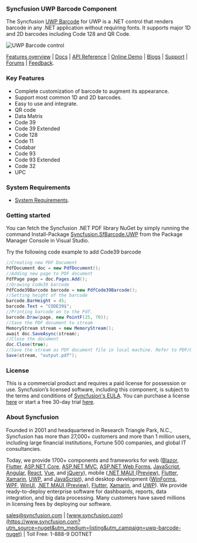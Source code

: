 ### Syncfusion UWP Barcode Component
The Syncfusion [UWP Barcode](https://www.syncfusion.com/uwp-ui-controls/barcode?utm_source=nuget&utm_medium=listing&utm_campaign=uwp-barcode-nuget) for UWP is a .NET control that renders barcode in any .NET application without requiring fonts. It supports major 1D and 2D barcodes including Code 128 and QR Code.

![UWP Barcode control](https://cdn.syncfusion.com/nuget-readme/uwp/uwp-barcode-generator.png)

[Features overview](https://www.syncfusion.com/uwp-ui-controls/barcode?utm_source=nuget&utm_medium=listing&utm_campaign=uwp-barcode-nuget) | [Docs](https://help.syncfusion.com/file-formats/pdf/working-with-barcode?utm_source=nuget&utm_medium=listing&utm_campaign=uwp-barcode-nuget) | [API Reference](https://help.syncfusion.com/cr/file-formats/Syncfusion.Pdf.Barcode.html?utm_source=nuget&utm_medium=listing&utm_campaign=uwp-barcode-nuget) | [Online Demo](https://ej2.syncfusion.com/demos/?utm_source=nuget&utm_medium=listing&utm_campaign=uwp-barcode-nuget#/bootstrap5/barcode/ean8.html) | [Blogs](https://www.syncfusion.com/blogs/?s=barcode?utm_source=nuget&utm_medium=listing&utm_campaign=uwp-barcode-nuget) | [Support](https://www.syncfusion.com/support/directtrac/incidents/newincident?utm_source=nuget&utm_medium=listing&utm_campaign=uwp-barcode-nuget) | [Forums](https://www.syncfusion.com/forums?utm_source=nuget&utm_medium=listing&utm_campaign=uwp-barcode-nuget) | [Feedback](https://www.syncfusion.com/feedback/pdf?utm_source=nuget&utm_medium=listing&utm_campaign=uwp-barcode-nuget).

### Key Features

* Complete customization of barcode to augment its appearance.
* Support most common 1D and 2D barcodes.
* Easy to use and integrate.
* QR code
* Data Matrix
* Code 39
* Code 39 Extended
* Code 128
* Code 11
* Codabar
* Code 93
* Code 93 Extended
* Code 32
* UPC

### System Requirements

* [System Requirements](https://help.syncfusion.com/file-formats/installation-and-upgrade/system-requirements?utm_source=nuget&utm_medium=listing&utm_campaign=uwp-barcode-nuget).

### Getting started

You can fetch the Syncfusion .NET PDF library NuGet by simply running the command Install-Package [Syncfusion.SfBarcode.UWP](https://www.nuget.org/packages/Syncfusion.SfBarcode.UWP/?utm_source=nuget&utm_medium=listing&utm_campaign=uwp-barcode-nuget) from the Package Manager Console in Visual Studio.

Try the following code example to add Code39 barcode

```csharp
//Creating new PDF Document
PdfDocument doc = new PdfDocument();
//Adding new page to PDF document
PdfPage page = doc.Pages.Add();
//Drawing Code39 barcode 
PdfCode39Barcode barcode = new PdfCode39Barcode();
//Setting height of the barcode 
barcode.BarHeight = 45;
barcode.Text = "CODE39$";
//Printing barcode on to the Pdf. 
barcode.Draw(page, new PointF(25, 70));
//Save the PDF document to stream
MemoryStream stream = new MemoryStream();
await doc.SaveAsync(stream);
//Close the document
doc.Close(true);                                                                   
//Save the stream as PDF document file in local machine. Refer to PDF/UWP section for respected code samples
Save(stream, "output.pdf");
```

### License

This is a commercial product and requires a paid license for possession or use. Syncfusion’s licensed software, including this component, is subject to the terms and conditions of [Syncfusion's EULA](https://www.syncfusion.com/eula/es/?utm_source=nuget&utm_medium=listing&utm_campaign=uwp-barcode-nuget). You can purchase a license [here](https://www.syncfusion.com/sales/products?utm_source=nuget&utm_medium=listing&utm_campaign=uwp-barcode-nuget) or start a free 30-day trial [here](https://www.syncfusion.com/account/manage-trials/start-trials?utm_source=nuget&utm_medium=listing&utm_campaign=uwp-barcode-nuget).

### About Syncfusion

Founded in 2001 and headquartered in Research Triangle Park, N.C., Syncfusion has more than 27,000+ customers and more than 1 million users, including large financial institutions, Fortune 500 companies, and global IT consultancies.
 
Today, we provide 1700+ components and frameworks for web ([Blazor](https://www.syncfusion.com/blazor-components?utm_source=nuget&utm_medium=listing&utm_campaign=uwp-barcode-nuget), [Flutter](https://www.syncfusion.com/flutter-widgets?utm_source=nuget&utm_medium=listing&utm_campaign=uwp-barcode-nuget), [ASP.NET Core](https://www.syncfusion.com/aspnet-core-ui-controls?utm_source=nuget&utm_medium=listing&utm_campaign=uwp-barcode-nuget), [ASP.NET MVC](https://www.syncfusion.com/aspnet-mvc-ui-controls?utm_source=nuget&utm_medium=listing&utm_campaign=uwp-barcode-nuget), [ASP.NET Web Forms](https://www.syncfusion.com/jquery/aspnet-webforms-ui-controls?utm_source=nuget&utm_medium=listing&utm_campaign=uwp-barcode-nuget), [JavaScript](https://www.syncfusion.com/javascript-ui-controls?utm_source=nuget&utm_medium=listing&utm_campaign=uwp-barcode-nuget), [Angular](https://www.syncfusion.com/angular-ui-components?utm_source=nuget&utm_medium=listing&utm_campaign=uwp-barcode-nuget), [React](https://www.syncfusion.com/react-ui-components?utm_source=nuget&utm_medium=listing&utm_campaign=uwp-barcode-nuget), [Vue](https://www.syncfusion.com/vue-ui-components?utm_source=nuget&utm_medium=listing&utm_campaign=uwp-barcode-nuget), and [jQuery](https://www.syncfusion.com/jquery-ui-widgets?utm_source=nuget&utm_medium=listing&utm_campaign=uwp-barcode-nuget)), mobile ([.NET MAUI (Preview)](https://www.syncfusion.com/maui-controls?utm_source=nuget&utm_medium=listing&utm_campaign=uwp-barcode-nuget), [Flutter](https://www.syncfusion.com/flutter-widgets?utm_source=nuget&utm_medium=listing&utm_campaign=uwp-barcode-nuget), [Xamarin](https://www.syncfusion.com/xamarin-ui-controls?utm_source=nuget&utm_medium=listing&utm_campaign=uwp-barcode-nuget), [UWP](https://www.syncfusion.com/uwp-ui-controls?utm_source=nuget&utm_medium=listing&utm_campaign=uwp-barcode-nuget), and [JavaScript](https://www.syncfusion.com/javascript-ui-controls?utm_source=nuget&utm_medium=listing&utm_campaign=uwp-barcode-nuget)), and desktop development ([WinForms](https://www.syncfusion.com/winforms-ui-controls?utm_source=nuget&utm_medium=listing&utm_campaign=uwp-barcode-nuget), [WPF](https://www.syncfusion.com/wpf-controls?utm_source=nuget&utm_medium=listing&utm_campaign=uwp-barcode-nuget), [WinUI](https://www.syncfusion.com/winui-controls?utm_source=nuget&utm_medium=listing&utm_campaign=uwp-barcode-nuget), [.NET MAUI (Preview)](https://www.syncfusion.com/maui-controls?utm_source=nuget&utm_medium=listing&utm_campaign=uwp-barcode-nuget), [Flutter](https://www.syncfusion.com/flutter-widgets?utm_source=nuget&utm_medium=listing&utm_campaign=uwp-barcode-nuget), [Xamarin](https://www.syncfusion.com/xamarin-ui-controls?utm_source=nuget&utm_medium=listing&utm_campaign=uwp-barcode-nuget), and [UWP](https://www.syncfusion.com/uwp-ui-controls?utm_source=nuget&utm_medium=listing&utm_campaign=uwp-barcode-nuget)). We provide ready-to-deploy enterprise software for dashboards, reports, data integration, and big data processing. Many customers have saved millions in licensing fees by deploying our software.

[sales@syncfusion.com](mailto:sales@syncfusion.com?Subject=Syncfusion%20UWP%20Barcode-%20NuGet) | [www.syncfusion.com](https://www.syncfusion.com?utm_source=nuget&utm_medium=listing&utm_campaign=uwp-barcode-nuget) | Toll Free: 1-888-9 DOTNET